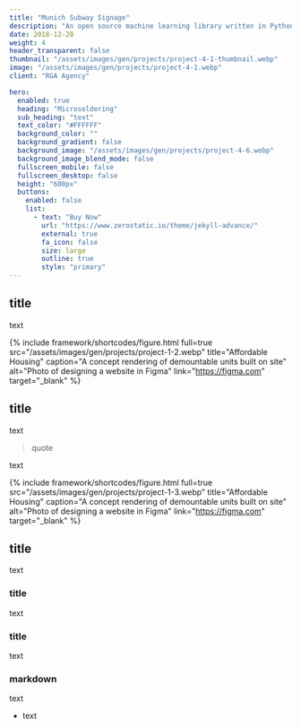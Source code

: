 ```yaml
---
title: "Munich Subway Signage"
description: "An open source machine learning library written in Python"
date: 2018-12-20
weight: 4
header_transparent: false
thumbnail: "/assets/images/gen/projects/project-4-1-thumbnail.webp"
image: "/assets/images/gen/projects/project-4-1.webp"
client: "RGA Agency"

hero:
  enabled: true
  heading: "Microsoldering"
  sub_heading: "text"
  text_color: "#FFFFFF"
  background_color: ""
  background_gradient: false
  background_image: "/assets/images/gen/projects/project-4-6.webp"
  background_image_blend_mode: false
  fullscreen_mobile: false
  fullscreen_desktop: false
  height: "600px"
  buttons:
    enabled: false
    list:
      - text: "Buy Now"
        url: "https://www.zerostatic.io/theme/jekyll-advance/"
        external: true
        fa_icon: false
        size: large
        outline: true
        style: "primary"
---
```


## title

text

{% include framework/shortcodes/figure.html full=true src="/assets/images/gen/projects/project-1-2.webp" title="Affordable Housing"  caption="A concept rendering of demountable units built on site" alt="Photo of designing a website in Figma" link="https://figma.com" target="_blank" %}

## title

text

> quote

text

{% include framework/shortcodes/figure.html full=true src="/assets/images/gen/projects/project-1-3.webp" title="Affordable Housing"  caption="A concept rendering of demountable units built on site" alt="Photo of designing a website in Figma" link="https://figma.com" target="_blank" %}

## title

text
### title

text

### title

text

### markdown

text

- text

